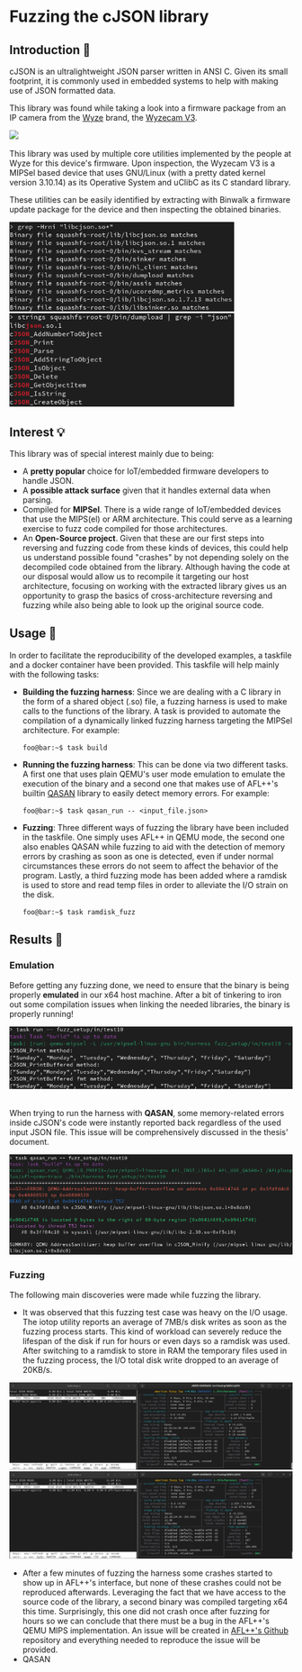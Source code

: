 # Fuzzing the cJSON library
## Introduction 📖
cJSON is an ultralightweight JSON parser written in ANSI C. Given its small footprint, it is commonly used in embedded systems to help with making use of JSON formatted data.

This library was found while taking a look into a firmware package from an IP camera from the [Wyze](https://www.wyze.com/) brand, the [Wyzecam V3](https://www.wyze.com/products/wyze-cam).

<img src="https://cdn.shopify.com/s/files/1/0580/0450/4738/products/v3.png?v=1643399071&width=1500" width=300px>

This library was used by multiple core utilities implemented by the people at Wyze for this device's firmware. Upon inspection, the Wyzecam V3 is a MIPSel based device that uses GNU/Linux (with a pretty dated kernel version 3.10.14) as its Operative System and uClibC as its C standard library.

These utilities can be easily identified by extracting with Binwalk a firmware update package for the device and then inspecting the obtained binaries.

<img src="../../../Pictures/cJSON/utilities.png" width=400px>
<img src="../../../Pictures/cJSON/functions.png" width=400px>

## Interest 💡
This library was of special interest mainly due to being:
- A **pretty popular** choice for IoT/embedded firmware developers to handle JSON.
- A **possible attack surface** given that it handles external data when parsing.
- Compiled for **MIPSel**. There is a wide range of IoT/embedded devices that use the MIPS(el) or ARM architecture. This could serve as a learning exercise to fuzz code compiled for those architectures.
- An **Open-Source project**. Given that these are our first steps into reversing and fuzzing code from these kinds of devices, this could help us understand possible found "crashes" by not depending solely on the decompiled code obtained from the library. Although having the code at our disposal would allow us to recompile it targeting our host architecture, focusing on working with the extracted library gives us an opportunity to grasp the basics of cross-architecture reversing and fuzzing while also being able to look up the original source code.

## Usage 🧭
In order to facilitate the reproducibility of the developed examples, a taskfile and a docker container have been provided. This taskfile will help mainly with the following tasks:
- **Building the fuzzing harness**: Since we are dealing with a C library in the form of a shared object (.so) file, a fuzzing harness is used to make calls to the functions of the library. A task is provided to automate the compilation of a dynamically linked fuzzing harness targeting the MIPSel architecture. For example:
    ```console
    foo@bar:~$ task build
    ```
- **Running the fuzzing harness**: This can be done via two different tasks. A first one that uses plain QEMU's user mode emulation to emulate the execution of the binary and a second one that makes use of AFL++'s builtin [QASAN](https://github.com/AFLplusplus/AFLplusplus/tree/dev/qemu_mode/libqasan) library to easily detect memory errors. For example:
    ```console
    foo@bar:~$ task qasan_run -- <input_file.json>
    ```
- **Fuzzing**: Three different ways of fuzzing the library have been included in the taskfile. One simply uses AFL++ in QEMU mode, the second one also enables QASAN while fuzzing to aid with the detection of memory errors by crashing as soon as one is detected, even if under normal circumstances these errors do not seem to affect the behavior of the program. Lastly, a third fuzzing mode has been added where a ramdisk is used to store and read temp files in order to alleviate the I/O strain on the disk.
    ```console
    foo@bar:~$ task ramdisk_fuzz
    ```

## Results 📔
### Emulation
Before getting any fuzzing done, we need to ensure that the binary is being properly **emulated** in our x64 host machine. After a bit of tinkering to iron out some compilation issues when linking the needed libraries, the binary is properly running!

<img src="../../../Pictures/cJSON/run.png">

<br>When trying to run the harness with **QASAN**, some memory-related errors inside cJSON's code were instantly reported back regardless of the used input JSON file. This issue will be comprehensively discussed in the thesis' document. 

<img src="../../../Pictures/cJSON/qasan_run.png">

### Fuzzing
The following main discoveries were made while fuzzing the library.

- It was observed that this fuzzing test case was heavy on the I/O usage. The iotop utility reports an average of 7MB/s disk writes as soon as the fuzzing process starts. This kind of workload can severely reduce the lifespan of the disk if run for hours or even days so a ramdisk was used. After switching to a ramdisk to store in RAM the temporary files used in the fuzzing process, the I/O total disk write dropped to an average of 20KB/s.
<img src="../../../Pictures/cJSON/iotop_before.png">
<img src="../../../Pictures/cJSON/iotop_after.png">

- After a few minutes of fuzzing the harness some crashes started to show up in AFL++'s interface, but none of these crashes could not be reproduced afterwards. Leveraging the fact that we have access to the source code of the library, a second binary was compiled targeting x64 this time. Surprisingly, this one did not crash once after fuzzing for hours so we can conclude that there must be a bug in the AFL++'s QEMU MIPS implementation. An issue will be created in [AFL++'s Github](https://github.com/AFLplusplus/AFLplusplus) repository and everything needed to reproduce the issue will be provided.
- QASAN